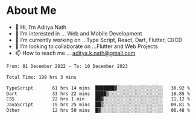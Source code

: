 # About Me

- 👋 Hi, I’m Aditya Nath
- 👀 I’m interested in ... Web and Mobile Development
- 🌱 I’m currently working on ...Type Script, React, Dart, Flutter, CI/CD
- 💞️ I’m looking to collaborate on ...Flutter and Web Projects
- 📫 How to reach me ... aditya.k.nath@gmail.com

<!--START_SECTION:waka-->

```txt
From: 01 December 2022 - To: 10 December 2023

Total Time: 198 hrs 3 mins

TypeScript       61 hrs 14 mins  ███████▓░░░░░░░░░░░░░░░░░   30.92 %
Dart             33 hrs 22 mins  ████▒░░░░░░░░░░░░░░░░░░░░   16.85 %
CSS              22 hrs 1 min    ██▓░░░░░░░░░░░░░░░░░░░░░░   11.12 %
JavaScript       19 hrs 25 mins  ██▒░░░░░░░░░░░░░░░░░░░░░░   09.81 %
Other            12 hrs 50 mins  █▓░░░░░░░░░░░░░░░░░░░░░░░   06.48 %
```

<!--END_SECTION:waka-->

<!---
kronosking007/kronosking007 is a ✨ special ✨ repository because its `README.md` (this file) appears on your GitHub profile.
You can click the Preview link to take a look at your changes.
--->

